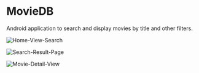 # MovieDB
Android application to search and display movies by title and other filters.

![Home-View-Search](https://user-images.githubusercontent.com/67108859/205989419-109a1dff-44d3-4fc5-bf75-491611cccd26.png)

![Search-Result-Page](https://user-images.githubusercontent.com/67108859/205989437-36e4bca2-c2f8-445e-af2c-dbb67c30f34a.png)

![Movie-Detail-View](https://user-images.githubusercontent.com/67108859/205989422-c6ba0caf-51a2-4b84-80ce-9ea139d60cc2.png)
